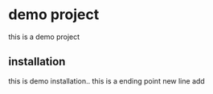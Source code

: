 # demo project
this is a demo project

## installation
this is demo installation..
this is a ending point
new line add
